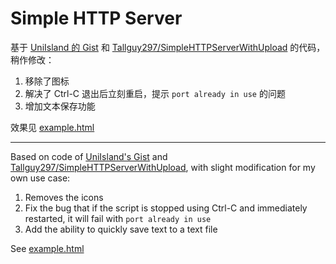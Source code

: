 # Simple HTTP Server

基于 [UniIsland 的 Gist](https://gist.github.com/UniIsland/3346170) 和 [Tallguy297/SimpleHTTPServerWithUpload](https://github.com/Tallguy297/SimpleHTTPServerWithUpload) 的代码，稍作修改：
1. 移除了图标
2. 解决了 Ctrl-C 退出后立刻重启，提示 `port already in use` 的问题
3. 增加文本保存功能

效果见 [example.html](example.html)

---

Based on code of [UniIsland's Gist](https://gist.github.com/UniIsland/3346170) and [Tallguy297/SimpleHTTPServerWithUpload](https://github.com/Tallguy297/SimpleHTTPServerWithUpload), with slight modification for my own use case:
1. Removes the icons
2. Fix the bug that if the script is stopped using Ctrl-C and immediately restarted, it will fail with `port already in use`
3. Add the ability to quickly save text to a text file

See [example.html](example.html)